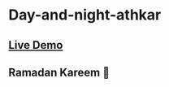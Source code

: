 # Day-and-night-athkar
## [Live Demo](https://mostafaos21.github.io/Day-and-night-athkar/)
## Ramadan Kareem 🤍
